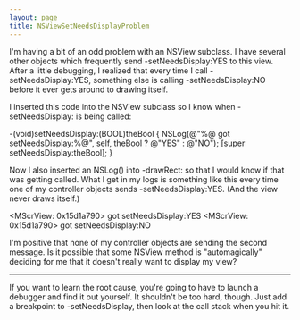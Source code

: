 ```yaml
---
layout: page
title: NSViewSetNeedsDisplayProblem
---
```




I'm having a bit of an odd problem with an NSView subclass. I have several other objects which frequently send -setNeedsDisplay:YES to this view. After a little debugging, I realized that every time I call -setNeedsDisplay:YES, something else is calling -setNeedsDisplay:NO before it ever gets around to drawing itself.

I inserted this code into the NSView subclass so I know when -setNeedsDisplay: is being called:
    
-(void)setNeedsDisplay:(BOOL)theBool
{
	NSLog(@"%@ got setNeedsDisplay:%@", self, theBool ? @"YES" : @"NO");
	[super setNeedsDisplay:theBool];
}


Now I also inserted an NSLog() into -drawRect: so that I would know if that was getting called. What I get in my logs is something like this every time one of my controller objects sends -setNeedsDisplay:YES. (And the view never draws itself.)
    
<MScrView: 0x15d1a790> got setNeedsDisplay:YES
<MScrView: 0x15d1a790> got setNeedsDisplay:NO


I'm positive that none of my controller objects are sending the second message. Is it possible that some NSView method is "automagically" deciding for me that it doesn't really want to display my view?

----

If you want to learn the root cause, you're going to have to launch a debugger and find it out yourself. It shouldn't be too hard, though. Just add a breakpoint to     -setNeedsDisplay, then look at the call stack when you hit it.

